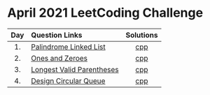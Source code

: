 # April 2021 LeetCoding Challenge

| Day | Question Links                                                                                                                                |                    Solutions                     |
| :-: | :-------------------------------------------------------------------------------------------------------------------------------------------- | :----------------------------------------------: |
| 1.  | [Palindrome Linked List](https://leetcode.com/explore/featured/card/april-leetcoding-challenge-2021/593/week-1-april-1st-april-7th/3693/)     |  [cpp](./01.%20Palindrome%20Linked%20List.cpp)   |
| 2.  | [Ones and Zeroes](https://leetcode.com/explore/challenge/card/april-leetcoding-challenge-2021/593/week-1-april-1st-april-7th/3694/)           |      [cpp](./02.%20Ones%20and%20Zeroes.cpp)      |
| 3.  | [Longest Valid Parentheses](https://leetcode.com/explore/challenge/card/april-leetcoding-challenge-2021/593/week-1-april-1st-april-7th/3695/) | [cpp](./03.%20Longest%20Valid%20Parentheses.cpp) |
| 4.  | [Design Circular Queue](https://leetcode.com/explore/challenge/card/april-leetcoding-challenge-2021/593/week-1-april-1st-april-7th/3696/)     |   [cpp](./04.%20Design%20Circular%20Queue.cpp)   |
